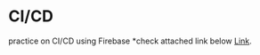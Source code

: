 # CI/CD 

practice on CI/CD using Firebase 
*check attached link below
[Link](https://www.linkedin.com/posts/mina-malak-ba7b8a150_cicd-reactjs-firebase-activity-6872912147219808256-597m).


